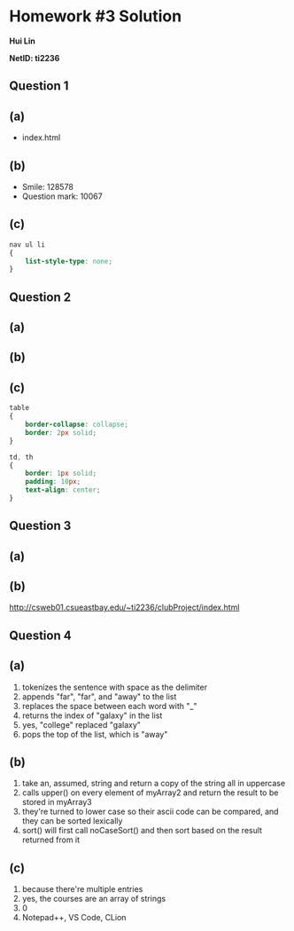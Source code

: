 # Homework #3 Solution
**Hui Lin**

**NetID: ti2236**

## Question 1
## (a)
* index.html
## (b)
* Smile: 128578
* Question mark: 10067
## (c)
``` css
nav ul li
{
    list-style-type: none;
}
```

## Question 2
## (a)
## (b)
## (c)
``` css
table
{
    border-collapse: collapse;
    border: 2px solid;
}

td, th
{
    border: 1px solid;
    padding: 10px;
    text-align: center;
}
```

## Question 3
## (a)
## (b)
http://csweb01.csueastbay.edu/~ti2236/clubProject/index.html

## Question 4
## (a)
1. tokenizes the sentence with space as the delimiter
2. appends "far", "far", and "away" to the list
3. replaces the space between each word with "_"
4. returns the index of "galaxy" in the list
5. yes, "college" replaced "galaxy"
6. pops the top of the list, which is "away"
## (b)
1. take an, assumed, string and return a copy of the string all in uppercase
2. calls upper() on every element of myArray2 and return the result to be stored in myArray3
3. they're turned to lower case so their ascii code can be compared, and they can be sorted lexically
4. sort() will first call noCaseSort() and then sort based on the result returned from it
## (c)
1. because there're multiple entries
2. yes, the courses are an array of strings
3. 0
4. Notepad++, VS Code, CLion
